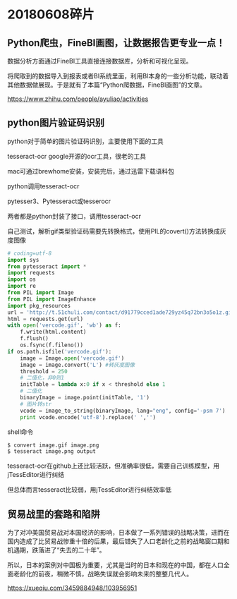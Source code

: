 # 20180608碎片

## Python爬虫，FineBI画图，让数据报告更专业一点！

数据分析方面通过FineBI工具直接连接数据库，分析和可视化呈现。

将爬取到的数据导入到报表或者BI系统里面，利用BI本身的一些分析功能，联动着其他数据做展现。于是就有了本篇“Python爬数据，FineBI画图”的文章。

https://www.zhihu.com/people/ayuliao/activities

## python图片验证码识别

python对于简单的图片验证码识别，主要使用下面的工具

tesseract-ocr google开源的ocr工具，很老的工具

mac可通过brewhome安装，安装完后，通过迅雷下载语料包

python调用tesseract-ocr

pytesser3、Pytesseract或tesserocr

两者都是python封装了接口，调用tesseract-ocr

自己测试，解析gif类型验证码需要先转换格式，使用PIL的covert()方法转换成灰度图像

```python
# coding=utf-8
import sys
from pytesseract import *
import requests
import os
import re
from PIL import Image
from PIL import ImageEnhance
import pkg_resources
url = 'http://t.51chuli.com/contact/d91779cced1ade729yz45q72bn3o5o1z.gif'
html = requests.get(url)
with open('vercode.gif', 'wb') as f:
    f.write(html.content)
    f.flush()
    os.fsync(f.fileno())
if os.path.isfile('vercode.gif'):
    image = Image.open('vercode.gif')
    image = image.convert('L') #转灰度图像
    threshold = 250 
    # 二值化，非0则1
    initTable = lambda x:0 if x < threshold else 1
    # 二值化
    binaryImage = image.point(initTable, '1')
    # 图片转str
    vcode = image_to_string(binaryImage, lang="eng", config='-psm 7')
    print vcode.encode('utf-8').replace(' ','')
```

shell命令

```bash
$ convert image.gif image.png
$ tesseract image.png output
```

tesseract-ocr在github上还比较活跃，但准确率很低，需要自己训练模型，用jTessEditor进行纠结

但总体而言tesseract比较弱，用jTessEditor进行纠结效率低

## 贸易战里的套路和陷阱

为了对冲美国贸易战对本国经济的影响，日本做了一系列错误的战略决策，进而在国内造成了比贸易战惨重十倍的后果，最后错失了人口老龄化之前的战略窗口期和机遇期，跌落进了“失去的二十年”。

所以，日本的案例对中国极为重要，尤其是当时的日本和现在的中国，都在人口全面老龄化的前夜，稍微不慎，战略失误就会影响未来的整整几代人。

https://xueqiu.com/3459884948/103956951